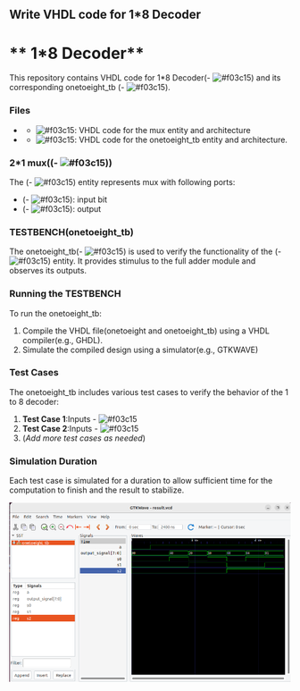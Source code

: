 ## Write VHDL code for 1*8 Decoder

# ** 1*8 Decoder**
This repository contains VHDL code for 1*8 Decoder(- ![#f03c15](demux)) and its corresponding onetoeight_tb (- ![#f03c15](onetoeight_tb)).

### Files
 - - ![#f03c15](onetoeight): VHDL code for the mux entity and architecture
 - - ![#f03c15](onetoeight_tb): VHDL code for the onetoeight_tb entity and architecture.

### 2*1 mux((- ![#f03c15](mux)))
The (- ![#f03c15](mux)) entity represents mux with following ports: 
 - (- ![#f03c15](A,S0,S1,S2)):  input bit
 - (- ![#f03c15](y)): output

### TESTBENCH(onetoeight_tb)
The onetoeight_tb(- ![#f03c15](onetoeight_tb)) is used to verify the functionality of the (- ![#f03c15](demux)) entity. It provides stimulus to the full adder module and observes its outputs.

### Running the TESTBENCH
To run the onetoeight_tb: 

 1. Compile the VHDL file(onetoeight and onetoeight_tb) using a VHDL compiler(e.g., GHDL).
 2. Simulate the compiled design using a simulator(e.g., GTKWAVE)

### Test Cases
The onetoeight_tb includes various test cases to verify the behavior of the 1 to 8 decoder: 
 1. **Test Case 1**:Inputs - ![#f03c15](A='0',S2='0',S1='0',S0='0')
 2. **Test Case 2**:Inputs - ![#f03c15](A='1',S2='0',S1='0',S0='0')
 3. (*Add more test cases as needed*)

### Simulation Duration
 Each test case is simulated for a duration to allow  sufficient time for the computation to finish and the result to stabilize.

 ![Simulation of mux](/1%20to%208%20Decoder/Image_onetoeight.png)
